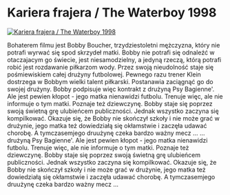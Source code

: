 Kariera frajera / The Waterboy 1998 
=============
[![Kariera frajera / The Waterboy 1998 ](http://vidos.pl/images/player.gif)](http://vidos.pl/kariera-frajera-the-waterboy-1998)

 Bohaterem filmu jest Bobby Boucher, trzydziestoletni mężczyzna, który nie potrafi wyrwać się spod skrzydeł matki. Bobby nie potrafi się odnaleźć w otaczajacym go świecie, jest niesamodzielny, a jedyną rzeczą, którą potrafi robić jest rozdawanie piłkarzom wody. Przez swoją nieudolność staje się pośmiewiskiem całej drużyny futbolowej. Pewnego razu trener Klein dostrzega w Bobbym wielki talent piłkarski. Postanawia zaciągnąć go do swojej drużyny. Bobby podpisuje więc kontrakt z drużyną Psy Bagienne'. Ale jest pewien kłopot - jego matka nienawidzi futbolu. Trenuje więc, ale nie informuje o tym matki. Poznaje też dziewczynę. Bobby staje się poprzez swoją świetną grę ulubieńcem publiczności. Jednak wszystko zaczyna się kompilkować. Okazuje się, że Bobby nie skończył szkoły i nie może grać w drużynie, jego matka też dowiedziałą się okłamstwie i zaczęła udawać chorobę. A tymczasemjego druużynę czeka bardzo ważny mecz ...  ... drużyną Psy Bagienne'. Ale jest pewien kłopot - jego matka nienawidzi futbolu. Trenuje więc, ale nie informuje o tym matki. Poznaje też dziewczynę. Bobby staje się poprzez swoją świetną grę ulubieńcem publiczności. Jednak wszystko zaczyna się kompilkować. Okazuje się, że Bobby nie skończył szkoły i nie może grać w drużynie, jego matka też dowiedziałą się okłamstwie i zaczęła udawać chorobę. A tymczasemjego druużynę czeka bardzo ważny mecz ...
